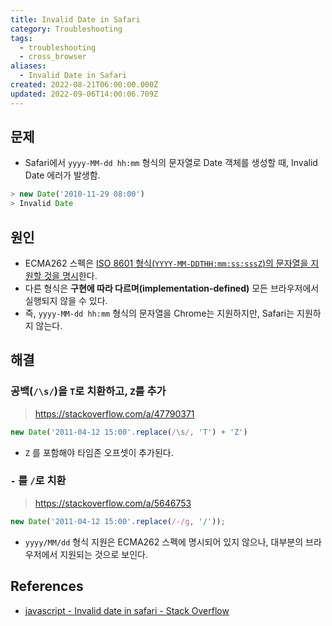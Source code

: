 ```yaml
---
title: Invalid Date in Safari
category: Troubleshooting
tags:
  - troubleshooting
  - cross_browser
aliases:
  - Invalid Date in Safari
created: 2022-08-21T06:00:00.000Z
updated: 2022-09-06T14:00:06.709Z
---
```


## 문제

- Safari에서 `yyyy-MM-dd hh:mm` 형식의 문자열로 Date 객체를 생성할 때, Invalid Date 에러가 발생함.

```js
> new Date('2010-11-29 08:00')
> Invalid Date
```

## 원인

- ECMA262 스펙은 [ISO 8601 형식(`YYYY-MM-DDTHH:mm:ss:sssZ`)의 문자열을 지원할 것을 명시](https://tc39.es/ecma262/#sec-date-time-string-format)한다.
- 다른 형식은 **구현에 따라 다르며(implementation-defined)** 모든 브라우저에서 실행되지 않을 수 있다.
- 즉, `yyyy-MM-dd hh:mm` 형식의 문자열을 Chrome는 지원하지만, Safari는 지원하지 않는다.

## 해결

### 공백(`/\s/`)을 `T`로 치환하고, `Z`를 추가

> https://stackoverflow.com/a/47790371

```js
new Date('2011-04-12 15:00'.replace(/\s/, 'T') + 'Z')
````

- `Z` 를 포함해야 타임존 오프셋이 추가된다.

### `-` 를 `/`로 치환

> https://stackoverflow.com/a/5646753

```js
new Date('2011-04-12 15:00'.replace(/-/g, '/'));
```

- `yyyy/MM/dd` 형식 지원은 ECMA262 스펙에 명시되어 있지 않으나, 대부분의 브라우저에서 지원되는 것으로 보인다.

## References

- [javascript - Invalid date in safari - Stack Overflow](https://stackoverflow.com/questions/4310953/invalid-date-in-safari)
